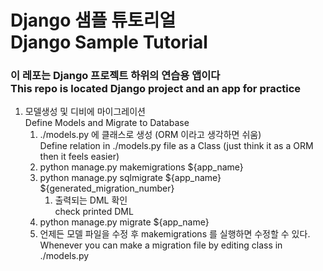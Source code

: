 # Django 샘플 튜토리얼<br/>Django Sample Tutorial
### 이 레포는 Django 프로젝트 하위의 연습용 앱이다 <br/>This repo is located Django project and an app for practice
1. 모델생성 및 디비에 마이그레이션 <br/>Define Models and Migrate to Database
   1. ./models.py 에 클래스로 생성 (ORM 이라고 생각하면 쉬움) <br/>Define relation in ./models.py file as a Class (just think it as a ORM then it feels easier)
   2. python manage.py makemigrations ${app_name}
   3. python manage.py sqlmigrate ${app_name} ${generated_migration_number}
      1. 출력되는 DML 확인 <br/>check printed DML
   4. python manage.py migrate ${app_name}
   5. 언제든 모델 파일을 수정 후 makemigrations 를 실행하면 수정할 수 있다. <br/>Whenever you can make a migration file by editing class in ./models.py  